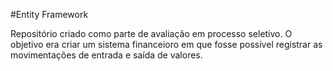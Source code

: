 #Entity Framework

Repositório criado como parte de avaliação em processo seletivo. O objetivo era criar um sistema financeioro em que fosse possível 
registrar as movimentações de entrada e saída de valores. 
